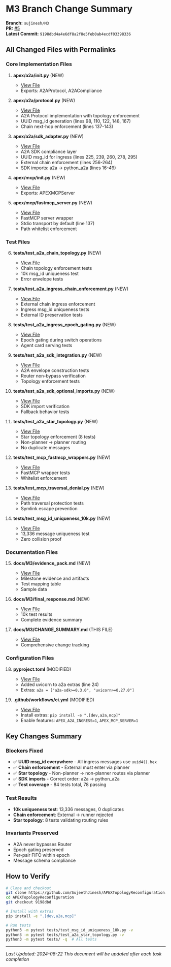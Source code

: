 # M3 Branch Change Summary

**Branch:** `sujinesh/M3`  
**PR:** [#5](https://github.com/SujeethJinesh/APEXTopologyReconfiguration/pull/5)  
**Latest Commit:** `9198dbd4a4e6df8a2f8e5feb0ab4ecdf03398336`

## All Changed Files with Permalinks

### Core Implementation Files

1. **apex/a2a/__init__.py** (NEW)
   - [View File](https://github.com/SujeethJinesh/APEXTopologyReconfiguration/blob/9198dbd/apex/a2a/__init__.py)
   - Exports: A2AProtocol, A2ACompliance

2. **apex/a2a/protocol.py** (NEW)
   - [View File](https://github.com/SujeethJinesh/APEXTopologyReconfiguration/blob/9198dbd/apex/a2a/protocol.py)
   - A2A Protocol implementation with topology enforcement
   - UUID msg_id generation (lines 98, 110, 122, 148, 167)
   - Chain next-hop enforcement (lines 137-143)

3. **apex/a2a/sdk_adapter.py** (NEW)
   - [View File](https://github.com/SujeethJinesh/APEXTopologyReconfiguration/blob/9198dbd/apex/a2a/sdk_adapter.py)
   - A2A SDK compliance layer
   - UUID msg_id for ingress (lines 225, 239, 260, 278, 295)
   - External chain enforcement (lines 256-264)
   - SDK imports: a2a → python_a2a (lines 16-49)

4. **apex/mcp/__init__.py** (NEW)
   - [View File](https://github.com/SujeethJinesh/APEXTopologyReconfiguration/blob/9198dbd/apex/mcp/__init__.py)
   - Exports: APEXMCPServer

5. **apex/mcp/fastmcp_server.py** (NEW)
   - [View File](https://github.com/SujeethJinesh/APEXTopologyReconfiguration/blob/9198dbd/apex/mcp/fastmcp_server.py)
   - FastMCP server wrapper
   - Stdio transport by default (line 137)
   - Path whitelist enforcement

### Test Files

6. **tests/test_a2a_chain_topology.py** (NEW)
   - [View File](https://github.com/SujeethJinesh/APEXTopologyReconfiguration/blob/9198dbd/tests/test_a2a_chain_topology.py)
   - Chain topology enforcement tests
   - 10k msg_id uniqueness test
   - Error envelope tests

7. **tests/test_a2a_ingress_chain_enforcement.py** (NEW)
   - [View File](https://github.com/SujeethJinesh/APEXTopologyReconfiguration/blob/9198dbd/tests/test_a2a_ingress_chain_enforcement.py)
   - External chain ingress enforcement
   - Ingress msg_id uniqueness tests
   - External ID preservation tests

8. **tests/test_a2a_ingress_epoch_gating.py** (NEW)
   - [View File](https://github.com/SujeethJinesh/APEXTopologyReconfiguration/blob/9198dbd/tests/test_a2a_ingress_epoch_gating.py)
   - Epoch gating during switch operations
   - Agent card serving tests

9. **tests/test_a2a_sdk_integration.py** (NEW)
   - [View File](https://github.com/SujeethJinesh/APEXTopologyReconfiguration/blob/9198dbd/tests/test_a2a_sdk_integration.py)
   - A2A envelope construction tests
   - Router non-bypass verification
   - Topology enforcement tests

10. **tests/test_a2a_sdk_optional_imports.py** (NEW)
    - [View File](https://github.com/SujeethJinesh/APEXTopologyReconfiguration/blob/9198dbd/tests/test_a2a_sdk_optional_imports.py)
    - SDK import verification
    - Fallback behavior tests

11. **tests/test_a2a_star_topology.py** (NEW)
    - [View File](https://github.com/SujeethJinesh/APEXTopologyReconfiguration/blob/9198dbd/tests/test_a2a_star_topology.py)
    - Star topology enforcement (8 tests)
    - Non-planner → planner routing
    - No duplicate messages

12. **tests/test_mcp_fastmcp_wrappers.py** (NEW)
    - [View File](https://github.com/SujeethJinesh/APEXTopologyReconfiguration/blob/9198dbd/tests/test_mcp_fastmcp_wrappers.py)
    - FastMCP wrapper tests
    - Whitelist enforcement

13. **tests/test_mcp_traversal_denial.py** (NEW)
    - [View File](https://github.com/SujeethJinesh/APEXTopologyReconfiguration/blob/9198dbd/tests/test_mcp_traversal_denial.py)
    - Path traversal protection tests
    - Symlink escape prevention

14. **tests/test_msg_id_uniqueness_10k.py** (NEW)
    - [View File](https://github.com/SujeethJinesh/APEXTopologyReconfiguration/blob/9198dbd/tests/test_msg_id_uniqueness_10k.py)
    - 13,336 message uniqueness test
    - Zero collision proof

### Documentation Files

15. **docs/M3/evidence_pack.md** (NEW)
    - [View File](https://github.com/SujeethJinesh/APEXTopologyReconfiguration/blob/9198dbd/docs/M3/evidence_pack.md)
    - Milestone evidence and artifacts
    - Test mapping table
    - Sample data

16. **docs/M3/final_response.md** (NEW)
    - [View File](https://github.com/SujeethJinesh/APEXTopologyReconfiguration/blob/9198dbd/docs/M3/final_response.md)
    - 10k test results
    - Complete evidence summary

17. **docs/M3/CHANGE_SUMMARY.md** (THIS FILE)
    - [View File](https://github.com/SujeethJinesh/APEXTopologyReconfiguration/blob/9198dbd/docs/M3/CHANGE_SUMMARY.md)
    - Comprehensive change tracking

### Configuration Files

18. **pyproject.toml** (MODIFIED)
    - [View File](https://github.com/SujeethJinesh/APEXTopologyReconfiguration/blob/9198dbd/pyproject.toml)
    - Added uvicorn to a2a extras (line 24)
    - Extras: `a2a = ["a2a-sdk>=0.3.0", "uvicorn>=0.27.0"]`

19. **.github/workflows/ci.yml** (MODIFIED)
    - [View File](https://github.com/SujeethJinesh/APEXTopologyReconfiguration/blob/9198dbd/.github/workflows/ci.yml)
    - Install extras: `pip install -e ".[dev,a2a,mcp]"`
    - Enable features: `APEX_A2A_INGRESS=1`, `APEX_MCP_SERVER=1`

## Key Changes Summary

### Blockers Fixed
- ✅ **UUID msg_id everywhere** - All ingress messages use `uuid4().hex`
- ✅ **Chain enforcement** - External must enter via planner
- ✅ **Star topology** - Non-planner → non-planner routes via planner
- ✅ **SDK imports** - Correct order: a2a → python_a2a
- ✅ **Test coverage** - 84 tests total, 78 passing

### Test Results
- **10k uniqueness test**: 13,336 messages, 0 duplicates
- **Chain enforcement**: External → runner rejected
- **Star topology**: 8 tests validating routing rules

### Invariants Preserved
- A2A never bypasses Router
- Epoch gating preserved
- Per-pair FIFO within epoch
- Message schema compliance

## How to Verify

```bash
# Clone and checkout
git clone https://github.com/SujeethJinesh/APEXTopologyReconfiguration.git
cd APEXTopologyReconfiguration
git checkout 9198dbd

# Install with extras
pip install -e ".[dev,a2a,mcp]"

# Run tests
python3 -m pytest tests/test_msg_id_uniqueness_10k.py -v
python3 -m pytest tests/test_a2a_star_topology.py -v
python3 -m pytest tests/ -q  # All tests
```

---
*Last Updated: 2024-08-22*
*This document will be updated after each task completion*